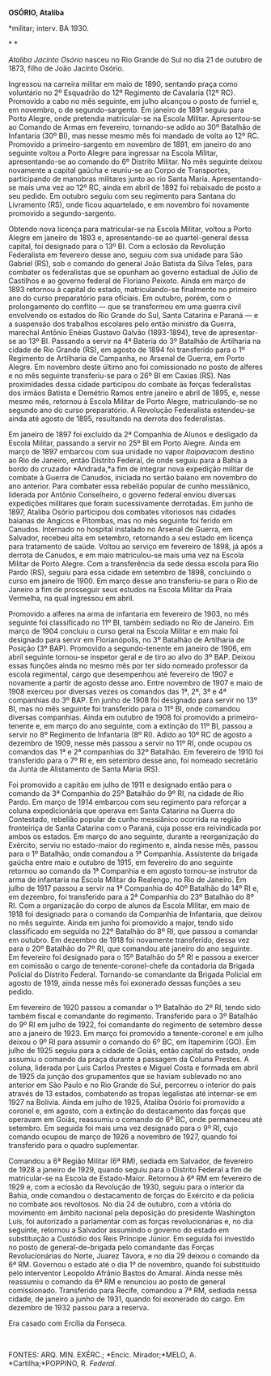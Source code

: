 **OSÓRIO, Ataliba**

\*militar; interv. BA 1930.

* *

*Ataliba Jacinto Osório* nasceu no Rio Grande do Sul no dia 21 de
outubro de 1873, filho de João Jacinto Osório.

Ingressou na carreira militar em maio de 1890, sentando praça como
voluntário no 2º Esquadrão do 12º Regimento de Cavalaria (12º RC).
Promovido a cabo no mês seguinte, em julho alcançou o posto de furriel
e, em novembro, o de segundo-sargento. Em janeiro de 1891 seguiu para
Porto Alegre, onde pretendia matricular-se na Escola Militar.
Apresentou-se ao Comando de Armas em fevereiro, tornando-se adido ao 30º
Batalhão de Infantaria (30º BI), mas nesse mesmo mês foi mandado de
volta ao 12º RC. Promovido a primeiro-sargento em novembro de 1891, em
janeiro do ano seguinte voltou a Porto Alegre para ingressar na Escola
Militar, apresentando-se ao comando do 6º Distrito Militar. No mês
seguinte deixou novamente a capital gaúcha e reuniu-se ao Corpo de
Transportes, participando de manobras militares junto ao rio Santa
Maria. Apresentando-se mais uma vez ao 12º RC, ainda em abril de 1892
foi rebaixado de posto a seu pedido. Em outubro seguiu com seu regimento
para Santana do Livramento (RS), onde ficou aquartelado, e em novembro
foi novamente promovido a segundo-sargento.

Obtendo nova licença para matricular-se na Escola Militar, voltou a
Porto Alegre em janeiro de 1893 e, apresentando-se ao quartel-general
dessa capital, foi designado para o 13º BI. Com a eclosão da Revolução
Federalista em fevereiro desse ano, seguiu com sua unidade para São
Gabriel (RS), sob o comando do general João Batista da Silva Teles, para
combater os federalistas que se opunham ao governo estadual de Júlio de
Castilhos e ao governo federal de Floriano Peixoto. Ainda em março de
1893 retornou à capital do estado, matriculando-se finalmente no
primeiro ano do curso preparatório para oficiais. Em outubro, porém, com
o prolongamento do conflito — que se transformou em uma guerra civil
envolvendo os estados do Rio Grande do Sul, Santa Catarina e Paraná — e
a suspensão dos trabalhos escolares pelo então ministro da Guerra,
marechal Antônio Enéias Gustavo Galvão (1893-1894), teve de
apresentar-se ao 13º BI. Passando a servir na 4ª Bateria do 3º Batalhão
de Artilharia na cidade de Rio Grande (RS), em agosto de 1894 foi
transferido para o 1º Regimento de Artilharia de Campanha, no Arsenal de
Guerra, em Porto Alegre. Em novembro deste último ano foi comissionado
no posto de alferes e no mês seguinte transferiu-se para o 26º BI em
Caxias (RS). Nas proximidades dessa cidade participou do combate às
forças federalistas dos irmãos Batista e Demétrio Ramos entre janeiro e
abril de 1895, e, nesse mesmo mês, retornou à Escola Militar de Porto
Alegre, matriculando-se no segundo ano do curso preparatório. A
Revolução Federalista estendeu-se ainda até agosto de 1895, resultando
na derrota dos federalistas.

Em janeiro de 1897 foi excluído da 2ª Companhia de Alunos e desligado da
Escola Militar, passando a servir no 25º BI em Porto Alegre. Ainda em
março de 1897 embarcou com sua unidade no vapor *Itaipava*com destino ao
Rio de Janeiro, então Distrito Federal, de onde seguiu para a Bahia a
bordo do cruzador *Andrada,*a fim de integrar nova expedição militar de
combate à Guerra de Canudos, iniciada no sertão baiano em novembro do
ano anterior. Para combater essa rebelião popular de cunho messiânico,
liderada por Antônio Conselheiro, o governo federal enviou diversas
expedições militares que foram sucessivamente derrotadas. Em junho de
1897, Ataliba Osório participou dos combates vitoriosos nas cidades
baianas de Angicos e Pitombas, mas no mês seguinte foi ferido em
Canudos. Internado no hospital instalado no Arsenal de Guerra, em
Salvador, recebeu alta em setembro, retornando a seu estado em licença
para tratamento de saúde. Voltou ao serviço em fevereiro de 1898, já
após a derrota de Canudos, e em maio matriculou-se mais uma vez na
Escola Militar de Porto Alegre. Com a transferência da sede dessa escola
para Rio Pardo (RS), seguiu para essa cidade em setembro de 1898,
concluindo o curso em janeiro de 1900. Em março desse ano transferiu-se
para o Rio de Janeiro a fim de prosseguir seus estudos na Escola Militar
da Praia Vermelha, na qual ingressou em abril.

Promovido a alferes na arma de infantaria em fevereiro de 1903, no mês
seguinte foi classificado no 11º BI, também sediado no Rio de Janeiro.
Em março de 1904 concluiu o curso geral na Escola Militar e em maio foi
designado para servir em Florianópolis, no 3º Batalhão de Artilharia de
Posição (3º BAP). Promovido a segundo-tenente em janeiro de 1906, em
abril seguinte tornou-se inspetor geral e de tiro ao alvo do 3º BAP.
Deixou essas funções ainda no mesmo mês por ter sido nomeado professor
da escola regimental, cargo que desempenhou até fevereiro de 1907 e
novamente a partir de agosto desse ano. Entre novembro de 1907 e maio de
1908 exerceu por diversas vezes os comandos das 1ª, 2ª, 3ª e 4ª
companhias do 3º BAP. Em junho de 1908 foi designado para servir no 13º
BI, mas no mês seguinte foi transferido para o 11º BI, onde comandou
diversas companhias. Ainda em outubro de 1908 foi promovido a
primeiro-tenente e, em março do ano seguinte, com a extinção do 11º BI,
passou a servir no 8º Regimento de Infantaria (8º RI). Adido ao 10º RC
de agosto a dezembro de 1909, nesse mês passou a servir no 11º RI, onde
ocupou os comandos das 1ª e 2ª companhias do 32º Batalhão. Em fevereiro
de 1910 foi transferido para o 7º RI e, em setembro desse ano, foi
nomeado secretário da Junta de Alistamento de Santa Maria (RS).

Foi promovido a capitão em julho de 1911 e designado então para o
comando da 3ª Companhia do 25º Batalhão do 9º RI, na cidade de Rio
Pardo. Em março de 1914 embarcou com seu regimento para reforçar a
coluna expedicionária que operava em Santa Catarina na Guerra do
Contestado, rebelião popular de cunho messiânico ocorrida na região
fronteiriça de Santa Catarina com o Paraná, cuja posse era reivindicada
por ambos os estados. Em março do ano seguinte, durante a reorganização
do Exército, serviu no estado-maior do regimento e, ainda nesse mês,
passou para o 1º Batalhão, onde comandou a 1ª Companhia. Assistente da
brigada gaúcha entre maio e outubro de 1915, em fevereiro do ano
seguinte retornou ao comando da 1ª Companhia e em agosto tornou-se
instrutor da arma de infantaria na Escola Militar do Realengo, no Rio de
Janeiro. Em julho de 1917 passou a servir na 1ª Companhia do 40º
Batalhão do 14º RI e, em dezembro, foi transferido para a 2ª Companhia
do 23º Batalhão do 8º RI. Com a organização do corpo de alunos da Escola
Militar, em maio de 1918 foi designado para o comando da Companhia de
Infantaria, que deixou no mês seguinte. Ainda em junho foi promovido a
major, tendo sido classificado em seguida no 22º Batalhão do 8º RI, que
passou a comandar em outubro. Em dezembro de 1918 foi novamente
transferido, dessa vez para o 20º Batalhão do 7º RI, que comandou até
janeiro do ano seguinte. Em fevereiro foi designado para o 15º Batalhão
do 5º RI e passou a exercer em comissão o cargo de tenente-coronel-chefe
da contadoria da Brigada Policial do Distrito Federal. Tornando-se
comandante da Brigada Policial em agosto de 1919, ainda nesse mês foi
exonerado dessas funções a seu pedido.

Em fevereiro de 1920 passou a comandar o 1º Batalhão do 2º RI, tendo
sido também fiscal e comandante do regimento. Transferido para o 3º
Batalhão do 9º RI em julho de 1922, foi comandante do regimento de
setembro desse ano a janeiro de 1923. Em março foi promovido a
tenente-coronel e em julho deixou o 9º RI para assumir o comando do 6º
BC, em Itapemirim (GO). Em julho de 1925 seguiu para a cidade de Goiás,
então capital do estado, onde assumiu o comando da praça durante a
passagem da Coluna Prestes. A coluna, liderada por Luís Carlos Prestes e
Miguel Costa e formada em abril de 1925 da junção dos grupamentos que se
haviam sublevado no ano anterior em São Paulo e no Rio Grande do Sul,
percorreu o interior do país através de 13 estados, combatendo as tropas
legalistas até internar-se em 1927 na Bolívia. Ainda em julho de 1925,
Ataliba Osório foi promovido a coronel e, em agosto, com a extinção do
destacamento das forças que operavam em Goiás, reassumiu o comando do 6º
BC, onde permaneceu até setembro. Em seguida foi mais uma vez designado
para o 9º RI, cujo comando ocupou de março de 1926 a novembro de 1927,
quando foi transferido para o quadro suplementar.

Comandou a 6ª Região Militar (6ª RM), sediada em Salvador, de fevereiro
de 1928 a janeiro de 1929, quando seguiu para o Distrito Federal a fim
de matricular-se na Escola de Estado-Maior. Retornou à 6ª RM em
fevereiro de 1929 e, com a eclosão da Revolução de 1930, seguiu para o
interior da Bahia, onde comandou o destacamento de forças do Exército e
da polícia no combate aos revoltosos. No dia 24 de outubro, com a
vitória do movimento em âmbito nacional pela deposição do presidente
Washington Luís, foi autorizado a parlamentar com as forças
revolucionárias e, no dia seguinte, retornou a Salvador assumindo o
governo do estado em substituição a Custódio dos Reis Príncipe Júnior.
Em seguida foi investido no posto de general-de-brigada pelo comandante
das Forças Revolucionárias do Norte, Juarez Távora, e no dia 29 deixou o
comando da 6ª RM. Governou o estado até o dia 1º de novembro, quando foi
substituído pelo interventor Leopoldo Afrânio Bastos do Amaral. Ainda
nesse mês reassumiu o comando da 6ª RM e renunciou ao posto de general
comissionado. Transferido para Recife, comandou a 7ª RM, sediada nessa
cidade, de janeiro a junho de 1931, quando foi exonerado do cargo. Em
dezembro de 1932 passou para a reserva.

Era casado com Ercília da Fonseca.

 

FONTES: ARQ. MIN. EXÉRC.; *Encic. Mirador;*MELO, A. *Cartilha;*POPPINO,
R. *Federal.*

 
